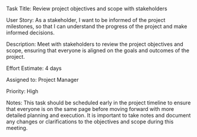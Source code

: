 Task Title: Review project objectives and scope with stakeholders

User Story: As a stakeholder, I want to be informed of the project milestones, so that I can understand the progress of the project and make informed decisions.

Description: Meet with stakeholders to review the project objectives and scope, ensuring that everyone is aligned on the goals and outcomes of the project.

Effort Estimate: 4 days 

Assigned to: Project Manager

Priority: High

Notes: This task should be scheduled early in the project timeline to ensure that everyone is on the same page before moving forward with more detailed 
planning and execution. It is important to take notes and document any changes or clarifications to the objectives and scope during this meeting.
